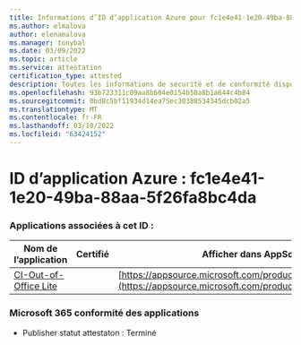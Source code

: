 ```yaml
---
title: Informations d’ID d’application Azure pour fc1e4e41-1e20-49ba-88aa-5f26fa8bc4da
ms.author: elmalova
author: elenamalova
ms.manager: tonybal
ms.date: 03/09/2022
ms.topic: article
ms.service: attestation
certification_type: attested
description: Toutes les informations de sécurité et de conformité disponibles pour fc1e4e41-1e20-49ba-88aa-5f26fa8bc4da.
ms.openlocfilehash: 93b723311c09aa8b664e0154b50a8b1a644c4b84
ms.sourcegitcommit: 0bd8c5bf11934d14ea75ec30388534345dcb02a5
ms.translationtype: MT
ms.contentlocale: fr-FR
ms.lasthandoff: 03/10/2022
ms.locfileid: "63424152"
---
```

# <a name="azure-app-id-fc1e4e41-1e20-49ba-88aa-5f26fa8bc4da"></a>ID d’application Azure : fc1e4e41-1e20-49ba-88aa-5f26fa8bc4da


### <a name="apps-associated-with-this-id"></a>Applications associées à cet ID :
| **Nom de l’application** | **Certifié** | **Afficher dans AppSource** |
|--------------|---------------|-----------------------|
| [CI-Out-of-Office Lite](https://docs.microsoft.com/microsoft-365-app-certification/forward/WA200002748) |  | [https://appsource.microsoft.com/product/office/WA200002748](https://appsource.microsoft.com/product/office/WA200002748) |

### <a name="microsoft-365-app-compliance-status"></a>Microsoft 365 conformité des applications
- Publisher statut attestaton : Terminé
